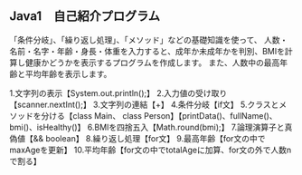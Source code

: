 ## Java1　自己紹介プログラム

「条件分岐」、「繰り返し処理」、「メソッド」などの基礎知識を使って、
人数・名前・名字・年齢・身長・体重を入力すると、成年か未成年かを判別、BMIを計算し健康かどうかを表示するプログラムを作成します。
また、人数中の最高年齢と平均年齢を表示します。

1.文字列の表示【System.out.println();】
2.入力値の受け取り【scanner.nextInt();】
3.文字列の連結【+】
4.条件分岐【if文】
5.クラスとメソッドを分ける【class Main、 class Person】【printData()、fullName()、bmi()、isHealthy()】
6.BMIを四捨五入【Math.round(bmi);】
7.論理演算子と真偽値【&& boolean】
8.繰り返し処理【for文】
9.最高年齢【for文の中でmaxAgeを更新】
10.平均年齢【for文の中でtotalAgeに加算、for文の外で人数nで割る】

